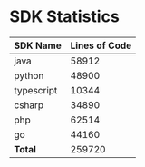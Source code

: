 # SDK Statistics

| SDK Name | Lines of Code |
| -------- | ------------- |
| java | 58912 |
| python | 48900 |
| typescript | 10344 |
| csharp | 34890 |
| php | 62514 |
| go | 44160 |
| **Total** | 259720 |
